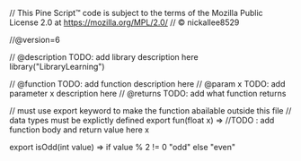 // This Pine Script™ code is subject to the terms of the Mozilla Public License 2.0 at https://mozilla.org/MPL/2.0/
// © nickallee8529

//@version=6

// @description TODO: add library description here
library("LibraryLearning")

// @function TODO: add function description here
// @param x TODO: add parameter x description here
// @returns TODO: add what function returns

// must use export keyword to make the function abailable outside this file
// data types must be explictly defined
export fun(float x) =>
	//TODO : add function body and return value here
	x


export isOdd(int value) =>
	if value % 2 != 0
		"odd"
	else
		"even"
